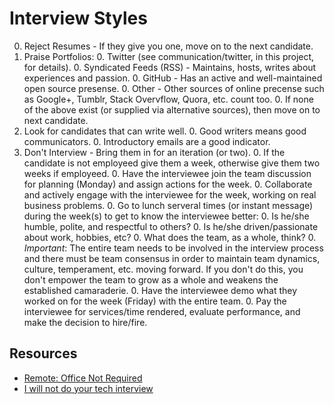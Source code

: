 # Interview Styles

0. Reject Resumes - If they give you one, move on to the next candidate.
0. Praise Portfolios:
    0. Twitter (see communication/twitter, in this project, for details).
    0. Syndicated Feeds (RSS) - Maintains, hosts, writes about experiences and passion.
    0. GitHub - Has an active and well-maintained open source presense.
    0. Other - Other sources of online precense such as Google+, Tumblr, Stack Overvflow, Quora, etc. count too.
    0. If none of the above exist (or supplied via alternative sources), then move on to next candidate.
0. Look for candidates that can write well.
    0. Good writers means good communicators.
    0. Introductory emails are a good indicator.
0. Don't Interview - Bring them in for an iteration (or two).
    0. If the candidate is not employeed give them a week, otherwise give them two weeks if employeed.
    0. Have the interviewee join the team discussion for planning (Monday) and assign actions for the week.
    0. Collaborate and actively engage with the interviewee for the week, working on real business problems.
    0. Go to lunch serveral times (or instant message) during the week(s) to get to know the interviewee better:
        0. Is he/she humble, polite, and respectful to others?
        0. Is he/she driven/passionate about work, hobbies, etc?
        0. What does the team, as a whole, think?
    0. *Important*: The entire team needs to be involved in the interview process and there must be team consensus in
       order to maintain team dynamics, culture, temperament, etc. moving forward. If you don't do this, you don't
       empower the team to grow as a whole and weakens the established camaraderie.
    0. Have the interviewee demo what they worked on for the week (Friday) with the entire team.
    0. Pay the interviewee for services/time rendered, evaluate performance, and make the decision to hire/fire.

## Resources

* [Remote: Office Not Required](https://37signals.com/remote)
* [I will not do your tech interview](https://medium.com/lessons-learned/80ba19c55883)
